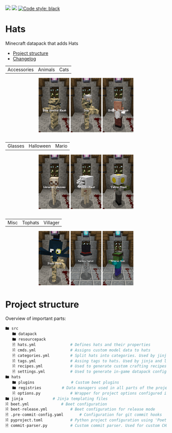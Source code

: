 ![](https://img.shields.io/github/license/orangeutan/babelbox)
![](https://img.shields.io/badge/pre--commit-enabled-green)
[![Code style: black](https://img.shields.io/badge/code%20style-black-000000.svg)](https://github.com/psf/black)

# Hats
Minecraft datapack that adds Hats

- [Project structure](#project-structure)
- [Changelog](https://github.com/OrangeUtan/hats/blob/main/CHANGELOG.md)

<table align="center">
	<tr>
		<td>Accessories</td>
		<td>Animals</td>
		<td>Cats</td>
	</tr>
<table>
<div align="center">
	<img src="docs/img/showcase_accessories.gif" width="19%"/>
	<img src="docs/img/showcase_animals.gif" width="19%"/>
	<img src="docs/img/showcase_cats.gif" width="19%"/>
</div>
<table align="center">
	<tr>
		<td>Glasses</td>
		<td>Halloween</td>
		<td>Mario</td>
	</tr>
<table>
<div align="center">
	<img src="docs/img/showcase_glasses.gif" width="19%"/>
	<img src="docs/img/showcase_halloween.gif" width="19%"/>
	<img src="docs/img/showcase_mario.gif" width="19%"/>
</div>
<table align="center">
	<tr>
		<td>Misc</td>
		<td>Tophats</td>
		<td>Villager</td>
	</tr>
<table>
<div align="center">
	<img src="docs/img/showcase_misc.gif" width="19%"/>
	<img src="docs/img/showcase_tophats.gif" width="19%"/>
	<img src="docs/img/showcase_villager.gif" width="19%"/>
</div>

# Project structure

Overview of important parts:
```python
🖿 src
   🖿 datapack
   🖿 resourcepack
   🗎 hats.yml				# Defines hats and their properties
   🗎 cmds.yml				# Assigns custom model data to hats
   🗎 categories.yml			# Split hats into categories. Used by jinja and loot tables
   🗎 tags.yml				# Assing tags to hats. Used by jinja and loot tables
   🗎 recipes.yml			# Used to generate custom crafting recipes
   🗎 settings.yml			# Used to generate in-game datapack configuration
🖿 hats
   🖿 plugins				# Custom beet plugins
   🖿 registries			# Data managers used in all parts of the project
   🗎 options.py				# Wrapper for project options configured in beet.yml
🖿 jinja				# Jinja templating files
🗎 beet.yml				# Beet configuration
🗎 beet-release.yml			# Beet configuration for release mode
🗎 .pre-commit-config.yaml 		# Configuration for git commit hooks
🗎 pyproject.toml			# Python project configuration using 'Poetry'
🗎 commit-parser.py			# Custom commit parser. Used for custom CHANGELOG generation
```
